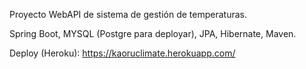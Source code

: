 Proyecto WebAPI de sistema de gestión de temperaturas.

Spring Boot, MYSQL (Postgre para deployar), JPA, Hibernate, Maven.

Deploy (Heroku): https://kaoruclimate.herokuapp.com/
